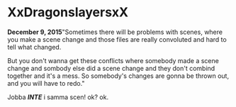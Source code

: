# XxDragonslayersxX
<b>December 9, 2015</b>"Sometimes there will be problems with scenes, where you make a scene change and those files are really convoluted and hard to tell what changed.

But you don't wanna get these conflicts where somebody made a scene change and sombody else did a scene change and they don't combind together and it's a mess. So somebody's changes are gonna be thrown out, and you will have to redo."

Jobba <b><i>INTE</i></b> i samma scen! ok? ok.
